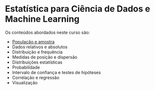 # Estatística para Ciência de Dados e Machine Learning

Os conteúdos abordados neste curso são:

* [População e amostra](https://github.com/carlamendescms/certificacao-analista-dados-ibm-laboratoria/blob/main/estatistica/01-populacao-e-amostra.md)
* Dados relativos e absolutos
* Distribuição e frequência
* Medidas de posição e dispersão
* Distribuições estatísticas
* Probabilidade
* Intervalo de confiança e testes de hipóteses
* Correlação e regressão
* Visualização